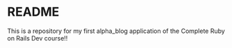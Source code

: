 # README

This is a repository for my first alpha_blog application of the Complete Ruby on Rails Dev course!!
